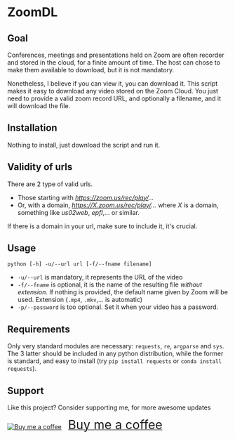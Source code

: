 # ZoomDL
## Goal
Conferences, meetings and presentations held on Zoom are often recorder and stored in the cloud, for a finite amount of time. The host can chose to make them available to download, but it is not mandatory.

Nonetheless, I believe if you can view it, you can download it. This script makes it easy to download any video stored on the Zoom Cloud. You just need to provide a valid zoom record URL, and optionally a filename, and it will download the file.

## Installation
Nothing to install, just download the script and run it.

## Validity of urls
There are 2 type of valid urls.
* Those starting with _https://zoom.us/rec/play/..._
* Or, with a domain, _https://X.zoom.us/rec/play/..._ where _X_ is a domain, something like _us02web_, _epfl_,... or similar.

If there is a domain in your url, make sure to include it, it's crucial.
## Usage
`python [-h] -u/--url url [-f/--fname filename]`
* `-u/--url` is mandatory, it represents the URL of the video
* `-f/--fname` is optional, it is the name of the resulting file _without extension_. If nothing is provided, the default name given by Zoom will be used. Extension (`.mp4`, `.mkv`,... is automatic)
* `-p/--password` is too optional. Set it when your video has a password.

## Requirements
Only very standard modules are necessary: `requests`, `re`, `argparse` and `sys`. The 3 latter should be included in any python distribution, while the former is standard, and easy to install (try `pip install requests` or `conda install requests`).

## Support
Like this project? Consider supporting me, for more awesome updates

<a class="bmc-button" target="_blank" href="https://www.buymeacoffee.com/Battleman"><img src="https://cdn.buymeacoffee.com/buttons/bmc-new-btn-logo.svg" alt="Buy me a coffee"><span style="margin-left:15px;font-size:28px !important;">Buy me a coffee</span></a>
